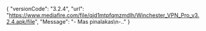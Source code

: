 {
 "versionCode": "3.2.4",
 "url": "https://www.mediafire.com/file/qjd1mtpfqmzmdlh/Winchester_VPN_Pro_v3.2.4.apk/file",
 "Message": "- Mas pinalakas\n-.."
 }
